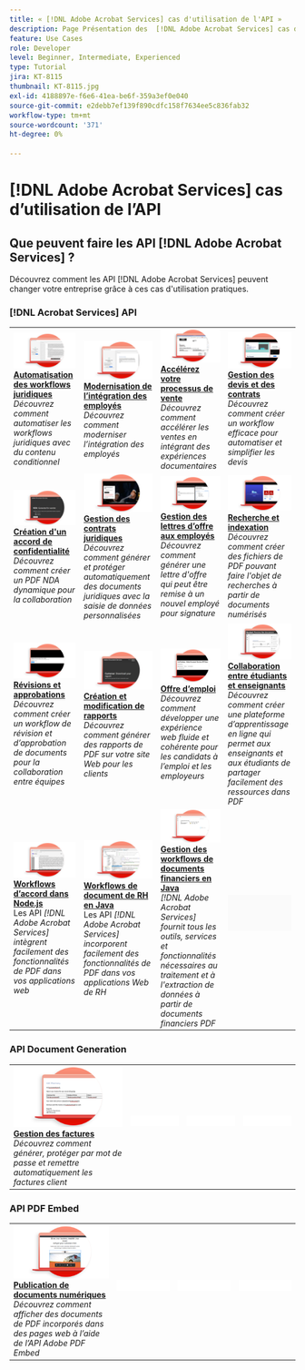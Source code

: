 ```yaml
---
title: « [!DNL Adobe Acrobat Services] cas d'utilisation de l'API »
description: Page Présentation des  [!DNL Adobe Acrobat Services] cas d’utilisation des API
feature: Use Cases
role: Developer
level: Beginner, Intermediate, Experienced
type: Tutorial
jira: KT-8115
thumbnail: KT-8115.jpg
exl-id: 4188897e-f6e6-41ea-be6f-359a3ef0e040
source-git-commit: e2debb7ef139f890cdfc158f7634ee5c836fab32
workflow-type: tm+mt
source-wordcount: '371'
ht-degree: 0%

---
```


# [!DNL Adobe Acrobat Services] cas d’utilisation de l’API

## Que peuvent faire les API [!DNL Adobe Acrobat Services] ?

Découvrez comment les API [!DNL Adobe Acrobat Services] peuvent changer votre entreprise grâce à ces cas d&#39;utilisation pratiques.

### [!DNL Acrobat Services] API

<table style="table-layout:fixed">
<tr>
  <td>
    <a href="automatelegalworkflows.md">
      <img alt="Automatisation des workflows juridiques" src="assets/automatelegal_thumb.png" />
    </a>
    <div>
    <a href="automatelegalworkflows.md"><strong>Automatisation des workflows juridiques</strong></a>
    </div>
    <em>Découvrez comment automatiser les workflows juridiques avec du contenu conditionnel</em>
    <br>
  </td>
  <td>
      <a href="employeeonboarding.md">
        <img alt="Modernisation de l’intégration des employés" src="assets/employee_thumb.png" />
      </a>
      <div>
      <a href="employeeonboarding.md"><strong>Modernisation de l’intégration des employés</strong></a>
      </div>
      <em>Découvrez comment moderniser l’intégration des employés</em>
      <br>
  </td>
  <td>
      <a href="acceleratesales.md">
        <img alt="Accélérez votre processus de vente" src="assets/accsales_thumb.png" />
      </a>
      <div>
      <a href="acceleratesales.md"><strong>Accélérez votre processus de vente</strong></a>
      </div>
      <em>Découvrez comment accélérer les ventes en intégrant des expériences documentaires</em>
      <br>
    </td>
    <td>
      <a href="sales.md">
        <img alt="Gestion des propositions de vente et des contrats" src="assets/sales_thumb.png" />
      </a>
      <div>
      <a href="sales.md"><strong>Gestion des devis et des contrats</strong></a>
      </div>
      <em>Découvrez comment créer un workflow efficace pour automatiser et simplifier les devis</em>
      <br>
    </td>
</tr>
<tr>
  <td>
    <a href="nda.md">
      <img alt="Création d’un accord de confidentialité" src="assets/nda_thumb.png" />
    </a>
    <div>
    <a href="nda.md"><strong>Création d'un accord de confidentialité</strong></a>
    </div>
    <em>Découvrez comment créer un PDF NDA dynamique pour la collaboration</em>
    <br>
  </td>
  <td>
    <a href="legal.md">
      <img alt="Gestion des contrats juridiques" src="assets/legal_thumb.png" />
    </a>
    <div>
    <a href="legal.md"><strong>Gestion des contrats juridiques</strong></a>
    </div>
    <em>Découvrez comment générer et protéger automatiquement des documents juridiques avec la saisie de données personnalisées</em>
    <br>
  </td>
  <td>
    <a href="offer.md">
      <img alt="Gestion des lettres d’offre des employés" src="assets/offer_thumb.png" />
    </a>
    <div>
    <a href="offer.md"><strong>Gestion des lettres d’offre aux employés</strong></a>
    </div>
    <em>Découvrez comment générer une lettre d'offre qui peut être remise à un nouvel employé pour signature</em>
    <br>
  </td>
  <td>
    <a href="searching.md">
      <img alt="Recherche et indexation" src="assets/searching_thumb.png" />
    </a>
    <div>
    <a href="searching.md"><strong>Recherche et indexation</strong></a>
    </div>
    <em>Découvrez comment créer des fichiers de PDF pouvant faire l'objet de recherches à partir de documents numérisés</em>
    <br>
  </td>
</tr>
<tr>
  <td>
    <a href="reviews.md">
      <img alt="Révisions et approbations" src="assets/reviews_thumb.png" />
    </a>
    <div>
    <a href="reviews.md"><strong>Révisions et approbations</strong></a>
    </div>
    <em>Découvrez comment créer un workflow de révision et d’approbation de documents pour la collaboration entre équipes</em>
    <br>
  </td>
  <td>
    <a href="reportcreation.md">
      <img alt="Création et modification de rapports" src="assets/report_thumb.png" />
    </a>
    <div>
    <a href="reportcreation.md"><strong>Création et modification de rapports</strong></a>
    </div>
    <em>Découvrez comment générer des rapports de PDF sur votre site Web pour les clients</em>
    <br>
  </td>
  <td>
    <a href="jobposting.md">
      <img alt="Offre d’emploi" src="assets/job_thumb.png" />
    </a>
    <div>
    <a href="jobposting.md"><strong>Offre d’emploi</strong></a>
    </div>
    <em>Découvrez comment développer une expérience web fluide et cohérente pour les candidats à l’emploi et les employeurs</em>
    <br>
  </td>
  <td>
    <a href="educationcollab.md">
      <img alt="Collaboration Étudiant-Enseignant" src="assets/edu_thumb.png" />
    </a>
    <div>
    <a href="educationcollab.md"><strong>Collaboration entre étudiants et enseignants</strong></a>
    </div>
    <em>Découvrez comment créer une plateforme d’apprentissage en ligne qui permet aux enseignants et aux étudiants de partager facilement des ressources dans PDF</em>
    <br>
  </td>
</tr>
<tr>
  <td>
    <a href="AgreementWorkflowsNodejs.md">
      <img alt="Workflows d’accord dans Node.js" src="assets/AWNjs_thumb.png" />
    </a>
    <div>
    <a href="AgreementWorkflowsNodejs.md"><strong>Workflows d’accord dans Node.js</strong></a>
    </div>
    Les API <em>[!DNL Adobe Acrobat Services] intègrent facilement des fonctionnalités de PDF dans vos applications web</em>
    <br>
  </td>
  <td>
    <a href="HRAgreementWorkflowsJava.md">
      <img alt="Workflows de document de RH en Java" src="assets/HRWJ_thumb.png" />
    </a>
    <div>
    <a href="HRAgreementWorkflowsJava.md"><strong>Workflows de document de RH en Java</strong></a>
    </div>
    Les API <em>[!DNL Adobe Acrobat Services] incorporent facilement des fonctionnalités de PDF dans vos applications Web de RH</em>
    <br>
  </td>
  <td>
    <a href="FinanceWorkflowsJava.md">
      <img alt="Gestion des workflows de documents financiers en Java" src="assets/FAWJ_thumb.png" />
    </a>
    <div>
    <a href="FinanceWorkflowsJava.md"><strong>Gestion des workflows de documents financiers en Java</strong></a>
    </div>
    <em>[!DNL Adobe Acrobat Services] fournit tous les outils, services et fonctionnalités nécessaires au traitement et à l'extraction de données à partir de documents financiers PDF</em>
    <br>
  </td>
  <td>
    <img alt="Espaceur" src="../assets/GrayBanner_Placeholder.png" />
    <div>
    <br>
  </td>
</tr>
</table>

### API Document Generation

<table style="table-layout:fixed">
<tr>
  <td>
    <a href="invoices.md">
      <img alt="Gestion des factures" src="assets/invoices_thumb.png" />
    </a>
    <div>
    <a href="invoices.md"><strong>Gestion des factures</strong></a>
    </div>
    <em>Découvrez comment générer, protéger par mot de passe et remettre automatiquement les factures client</em>
    <br>
  </td>
  <td>
    <img alt="Espaceur" src="../assets/WhiteBanner_Placeholder.png" />
    <div>
    <br>
  </td>
  <td>
    <img alt="Espaceur" src="../assets/WhiteBanner_Placeholder.png" />
    <div>
    <br>
  </td>
  <td>
    <img alt="Espaceur" src="../assets/WhiteBanner_Placeholder.png" />
    <div>
    <br>
  </td>
</tr>
</table>

### API PDF Embed

<table style="table-layout:fixed">
<tr>
   <td>
    <a href="ddppdfembedapi.md">
      <img alt="Publication de documents numériques" src="assets/ddp_thumb.png" />
    </a>
    <div>
    <a href="ddppdfembedapi.md"><strong>Publication de documents numériques</strong></a>
    </div>
    <em>Découvrez comment afficher des documents de PDF incorporés dans des pages web à l’aide de l’API Adobe PDF Embed</em>
    <br>
  </td>
  <td>
    <img alt="Espaceur" src="../assets/WhiteBanner_Placeholder.png" />
    <div>
    <br>
  </td>
  <td>
    <img alt="Espaceur" src="../assets/WhiteBanner_Placeholder.png" />
    <div>
    <br>
  </td>
  <td>
    <img alt="Espaceur" src="../assets/WhiteBanner_Placeholder.png" />
    <div>
    <br>
  </td>
</tr>
</table>